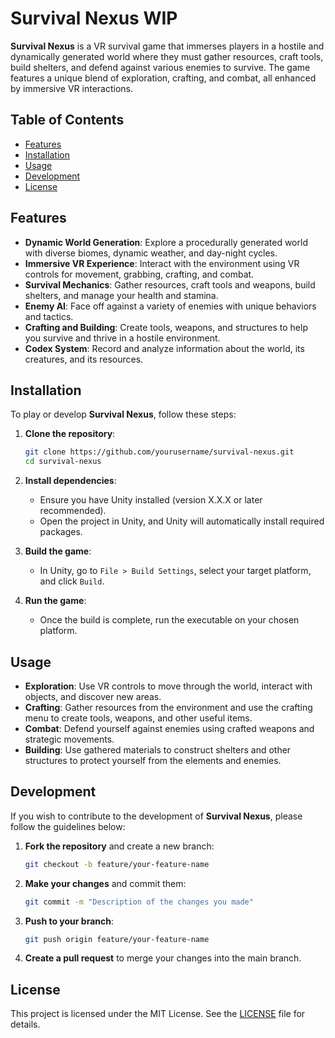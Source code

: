 # Survival Nexus WIP

**Survival Nexus** is a VR survival game that immerses players in a hostile and dynamically generated world where they must gather resources, craft tools, build shelters, and defend against various enemies to survive. The game features a unique blend of exploration, crafting, and combat, all enhanced by immersive VR interactions.

## Table of Contents
- [Features](#features)
- [Installation](#installation)
- [Usage](#usage)
- [Development](#development)
- [License](#license)

## Features
- **Dynamic World Generation**: Explore a procedurally generated world with diverse biomes, dynamic weather, and day-night cycles.
- **Immersive VR Experience**: Interact with the environment using VR controls for movement, grabbing, crafting, and combat.
- **Survival Mechanics**: Gather resources, craft tools and weapons, build shelters, and manage your health and stamina.
- **Enemy AI**: Face off against a variety of enemies with unique behaviors and tactics.
- **Crafting and Building**: Create tools, weapons, and structures to help you survive and thrive in a hostile environment.
- **Codex System**: Record and analyze information about the world, its creatures, and its resources.

## Installation
To play or develop **Survival Nexus**, follow these steps:

1. **Clone the repository**:
   ```bash
   git clone https://github.com/yourusername/survival-nexus.git
   cd survival-nexus
   ```

2. **Install dependencies**:
   - Ensure you have Unity installed (version X.X.X or later recommended).
   - Open the project in Unity, and Unity will automatically install required packages.

3. **Build the game**:
   - In Unity, go to `File > Build Settings`, select your target platform, and click `Build`.

4. **Run the game**:
   - Once the build is complete, run the executable on your chosen platform.

## Usage
- **Exploration**: Use VR controls to move through the world, interact with objects, and discover new areas.
- **Crafting**: Gather resources from the environment and use the crafting menu to create tools, weapons, and other useful items.
- **Combat**: Defend yourself against enemies using crafted weapons and strategic movements.
- **Building**: Use gathered materials to construct shelters and other structures to protect yourself from the elements and enemies.

## Development
If you wish to contribute to the development of **Survival Nexus**, please follow the guidelines below:

1. **Fork the repository** and create a new branch:
   ```bash
   git checkout -b feature/your-feature-name
   ```

2. **Make your changes** and commit them:
   ```bash
   git commit -m "Description of the changes you made"
   ```

3. **Push to your branch**:
   ```bash
   git push origin feature/your-feature-name
   ```

4. **Create a pull request** to merge your changes into the main branch.

## License
This project is licensed under the MIT License. See the [LICENSE](./LICENSE) file for details.
